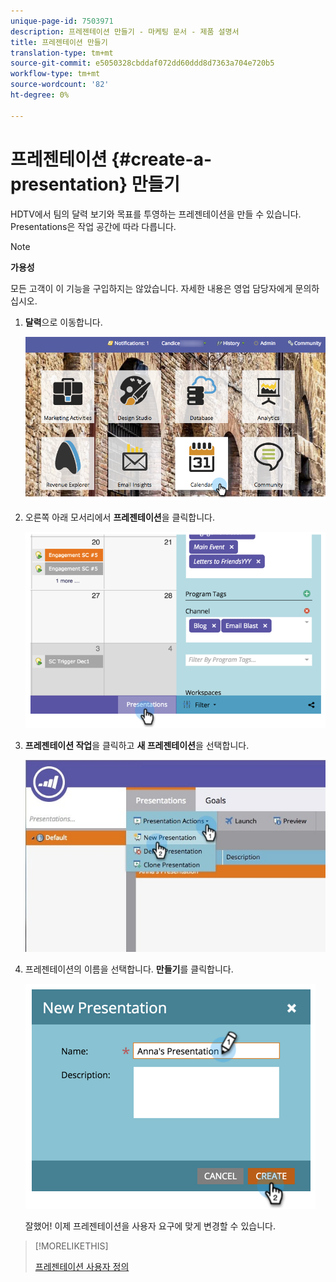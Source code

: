 ```yaml
---
unique-page-id: 7503971
description: 프레젠테이션 만들기 - 마케팅 문서 - 제품 설명서
title: 프레젠테이션 만들기
translation-type: tm+mt
source-git-commit: e5050328cbddaf072dd60ddd8d7363a704e720b5
workflow-type: tm+mt
source-wordcount: '82'
ht-degree: 0%

---
```



# 프레젠테이션 {#create-a-presentation} 만들기

HDTV에서 팀의 달력 보기와 목표를 투영하는 프레젠테이션을 만들 수 있습니다. Presentations은 작업 공간에 따라 다릅니다.

>[!NOTE]
>
>**가용성**
>
>모든 고객이 이 기능을 구입하지는 않았습니다. 자세한 내용은 영업 담당자에게 문의하십시오.

1. **달력**&#x200B;으로 이동합니다.

   ![](assets/2017-05-10-15-30-47.png)

1. 오른쪽 아래 모서리에서 **프레젠테이션**&#x200B;을 클릭합니다.

   ![](assets/image2015-3-18-12-3a29-3a26.png)

1. **프레젠테이션 작업**&#x200B;을 클릭하고 **새 프레젠테이션**&#x200B;을 선택합니다.

   ![](assets/image2015-3-26-12-3a38-3a6.png)

1. 프레젠테이션의 이름을 선택합니다. **만들기**&#x200B;를 클릭합니다.

   ![](assets/image2015-3-18-12-3a32-3a30.png)

   잘했어! 이제 프레젠테이션을 사용자 요구에 맞게 변경할 수 있습니다.

>[!MORELIKETHIS]
>
>[프레젠테이션 사용자 정의](/help/marketo/product-docs/core-marketo-concepts/marketing-calendar/calendar-hd/customize-a-presentation.md)

